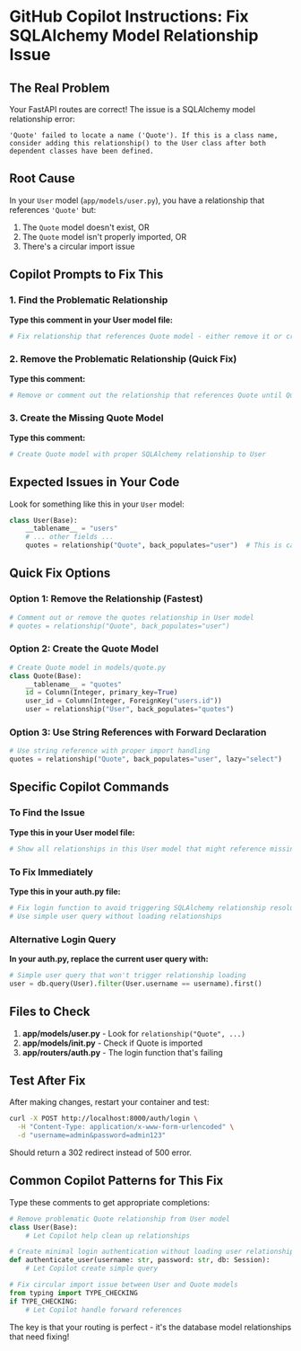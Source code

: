 # GitHub Copilot Instructions: Fix SQLAlchemy Model Relationship Issue

## The Real Problem
Your FastAPI routes are correct! The issue is a SQLAlchemy model relationship error:
```
'Quote' failed to locate a name ('Quote'). If this is a class name, consider adding this relationship() to the User class after both dependent classes have been defined.
```

## Root Cause
In your `User` model (`app/models/user.py`), you have a relationship that references `'Quote'` but:
1. The `Quote` model doesn't exist, OR
2. The `Quote` model isn't properly imported, OR
3. There's a circular import issue

## Copilot Prompts to Fix This

### 1. Find the Problematic Relationship
**Type this comment in your User model file:**
```python
# Fix relationship that references Quote model - either remove it or create the Quote model
```

### 2. Remove the Problematic Relationship (Quick Fix)
**Type this comment:**
```python
# Remove or comment out the relationship that references Quote until Quote model is created
```

### 3. Create the Missing Quote Model
**Type this comment:**
```python
# Create Quote model with proper SQLAlchemy relationship to User
```

## Expected Issues in Your Code

Look for something like this in your `User` model:
```python
class User(Base):
    __tablename__ = "users"
    # ... other fields ...
    quotes = relationship("Quote", back_populates="user")  # This is causing the error
```

## Quick Fix Options

### Option 1: Remove the Relationship (Fastest)
```python
# Comment out or remove the quotes relationship in User model
# quotes = relationship("Quote", back_populates="user")
```

### Option 2: Create the Quote Model
```python
# Create Quote model in models/quote.py
class Quote(Base):
    __tablename__ = "quotes"
    id = Column(Integer, primary_key=True)
    user_id = Column(Integer, ForeignKey("users.id"))
    user = relationship("User", back_populates="quotes")
```

### Option 3: Use String References with Forward Declaration
```python
# Use string reference with proper import handling
quotes = relationship("Quote", back_populates="user", lazy="select")
```

## Specific Copilot Commands

### To Find the Issue
**Type this in your User model file:**
```python
# Show all relationships in this User model that might reference missing models
```

### To Fix Immediately
**Type this in your auth.py file:**
```python
# Fix login function to avoid triggering SQLAlchemy relationship resolution
# Use simple user query without loading relationships
```

### Alternative Login Query
**In your auth.py, replace the current user query with:**
```python
# Simple user query that won't trigger relationship loading
user = db.query(User).filter(User.username == username).first()
```

## Files to Check

1. **app/models/user.py** - Look for `relationship("Quote", ...)`
2. **app/models/__init__.py** - Check if Quote is imported
3. **app/routers/auth.py** - The login function that's failing

## Test After Fix

After making changes, restart your container and test:
```bash
curl -X POST http://localhost:8000/auth/login \
  -H "Content-Type: application/x-www-form-urlencoded" \
  -d "username=admin&password=admin123"
```

Should return a 302 redirect instead of 500 error.

## Common Copilot Patterns for This Fix

Type these comments to get appropriate completions:

```python
# Remove problematic Quote relationship from User model
class User(Base):
    # Let Copilot help clean up relationships

# Create minimal login authentication without loading user relationships
def authenticate_user(username: str, password: str, db: Session):
    # Let Copilot create simple query

# Fix circular import issue between User and Quote models
from typing import TYPE_CHECKING
if TYPE_CHECKING:
    # Let Copilot handle forward references
```

The key is that your routing is perfect - it's the database model relationships that need fixing!